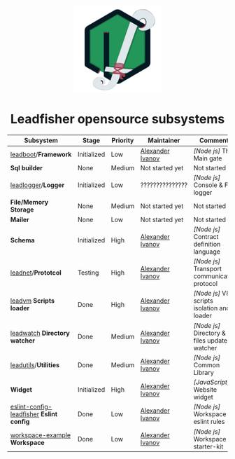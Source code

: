 <p align="center">
<img src="/profile/logo.png" height="200px" />
</p>

<h1 align="center"> Leadfisher opensource subsystems </h1>

| Subsystem                                                | Stage       | Priority | Maintainer                     | Comments                                      |
| -------------------------------------------------------- | ----------- | -------- | ------------------------------ | --------------------------------------------- |
| [leadboot][leadboot:git]/**Framework**                   | Initialized | Low      | [Alexander Ivanov][sashapop10] | _[Node js]_ The Main gate                     |
| **Sql builder**                                          | None        | Medium   | Not started yet                | Not started yet                               |
| [leadlogger][leadlogger:git]/**Logger**                  | Initialized | Low      | ???????????????                | _[Node js]_ Console & File logger             |
| **File/Memory Storage**                                  | None        | Medium   | Not started yet                | Not started yet                               |
| **Mailer**                                               | None        | Low      | Not started yet                | Not started yet                               |
| **Schema**                                               | Initialized | High     | [Alexander Ivanov][sashapop10] | _[Node js]_ Contract definition language      |
| [leadnet][leadnet:git]/**Prototcol**                     | Testing     | High     | [Alexander Ivanov][sashapop10] | _[Node js]_ Transport communication protocol  |
| [leadvm][leadvm:git] **Scripts loader**                  | Done        | High     | [Alexander Ivanov][sashapop10] | _[Node js]_ V8 scripts isolation and loader   |
| [leadwatch][leadwatch:git] **Directory watcher**         | Done        | Medium   | [Alexander Ivanov][sashapop10] | _[Node js]_ Directory & files updates watcher |
| [leadutils][leadutils:git]/**Utilities**                 | Done        | Medium   | [Alexander Ivanov][sashapop10] | _[Node js]_ Common Library                    |
| **Widget**                                               | Initialized | High     | [Alexander Ivanov][sashapop10] | _[JavaScript]_ Website widget                 |
| [eslint-config-leadfisher][eslint:git] **Eslint config** | Done        | Low      | [Alexander Ivanov][sashapop10] | _[Node js]_ Workspace eslint rules            |
| [workspace-example][workspace:git] **Workspace**         | Done        | Low      | [Alexander Ivanov][sashapop10] | _[Node js]_ Workspace starter-kit             |

[sashapop10]: https://github.com/sashapop10

<!-- [maksim]: https://github.com/RedMoth-svg -->

<!-- [widget:git]: https://github.com/LeadFisherSolutions/widget -->
<!-- [leadschema:git]: https://github.com/LeadFisherSolutions/leadschema -->

[leadvm:git]: https://github.com/LeadFisherSolutions/leadvm
[leadnet:git]: https://github.com/LeadFisherSolutions/leadnet
[leadboot:git]: https://github.com/LeadFisherSolutions/leadboot
[leadwatch:git]: https://github.com/LeadFisherSolutions/leadwatch
[leadutils:git]: https://github.com/LeadFisherSolutions/leadutils
[leadlogger:git]: https://github.com/LeadFisherSolutions/leadlogger
[workspace:git]: https://github.com/LeadFisherSolutions/workspace-example
[eslint:git]: https://github.com/LeadFisherSolutions/eslint-config-leadfisher
